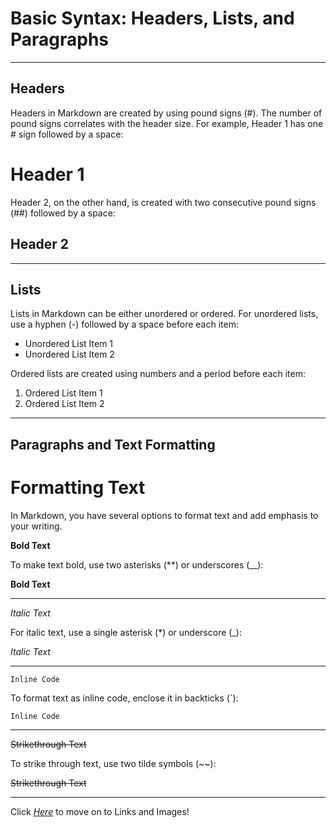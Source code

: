 # Basic Syntax: Headers, Lists, and Paragraphs
---
## __Headers__

Headers in Markdown are created by using pound signs (#). The number of pound signs correlates with the header size. For example, Header 1 has one # sign followed by a space:

# Header 1

Header 2, on the other hand, is created with two consecutive pound signs (##) followed by a space:

## Header 2
---
## __Lists__

Lists in Markdown can be either unordered or ordered. For unordered lists, use a hyphen (-) followed by a space before each item:

- Unordered List Item 1
- Unordered List Item 2

Ordered lists are created using numbers and a period before each item:

1. Ordered List Item 1
2. Ordered List Item 2
---
## __Paragraphs and Text Formatting__

# Formatting Text

In Markdown, you have several options to format text and add emphasis to your writing.

**Bold Text**

To make text bold, use two asterisks (**) or underscores (__):

**Bold Text**

---

*Italic Text*

For italic text, use a single asterisk (*) or underscore (_):

*Italic Text*

---

`Inline Code`

To format text as inline code, enclose it in backticks (\`):

`Inline Code`

---

~~Strikethrough Text~~

To strike through text, use two tilde symbols (~~):

~~Strikethrough Text~~

---
Click _[Here](linksandimages.md)_ to move on to Links and Images!
